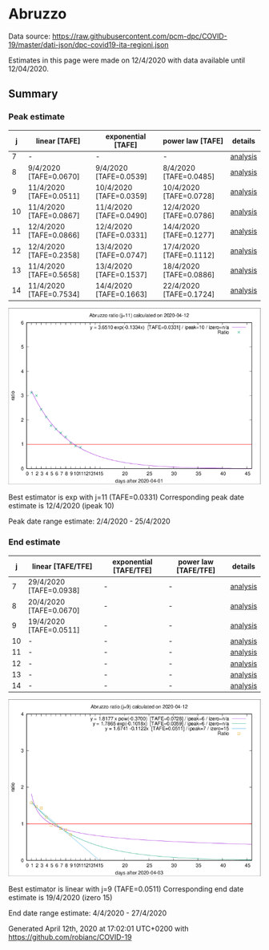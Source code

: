 # Abruzzo


Data source: https://raw.githubusercontent.com/pcm-dpc/COVID-19/master/dati-json/dpc-covid19-ita-regioni.json

Estimates in this page were made on 12/4/2020 with data available until 12/04/2020.


## Summary 

### Peak estimate 
|j|linear [TAFE]|exponential [TAFE]|power law [TAFE]|details|
|---|----|-----------|---------|-------|
|7|-|-|-|[analysis](COVID-19_abruzzo_j7_2020-04-12.md)|
|8|9/4/2020 [TAFE=0.0670]|9/4/2020 [TAFE=0.0539]|8/4/2020 [TAFE=0.0485]|[analysis](COVID-19_abruzzo_j8_2020-04-12.md)|
|9|11/4/2020 [TAFE=0.0511]|10/4/2020 [TAFE=0.0359]|10/4/2020 [TAFE=0.0728]|[analysis](COVID-19_abruzzo_j9_2020-04-12.md)|
|10|11/4/2020 [TAFE=0.0867]|11/4/2020 [TAFE=0.0490]|12/4/2020 [TAFE=0.0786]|[analysis](COVID-19_abruzzo_j10_2020-04-12.md)|
|11|12/4/2020 [TAFE=0.0866]|12/4/2020 [TAFE=0.0331]|14/4/2020 [TAFE=0.1277]|[analysis](COVID-19_abruzzo_j11_2020-04-12.md)|
|12|12/4/2020 [TAFE=0.2358]|13/4/2020 [TAFE=0.0747]|17/4/2020 [TAFE=0.1112]|[analysis](COVID-19_abruzzo_j12_2020-04-12.md)|
|13|11/4/2020 [TAFE=0.5658]|13/4/2020 [TAFE=0.1537]|18/4/2020 [TAFE=0.0886]|[analysis](COVID-19_abruzzo_j13_2020-04-12.md)|
|14|11/4/2020 [TAFE=0.7534]|14/4/2020 [TAFE=0.1663]|22/4/2020 [TAFE=0.1724]|[analysis](COVID-19_abruzzo_j14_2020-04-12.md)|

![best peak estimate](COVID-19_abruzzo_j11_2020-04-12.png)

Best estimator is exp with j=11 (TAFE=0.0331)
Corresponding peak date estimate is 12/4/2020 (ipeak 10)


Peak date range estimate: 2/4/2020 - 25/4/2020

### End estimate 
|j|linear [TAFE/TFE]|exponential [TAFE/TFE]|power law [TAFE/TFE]|details|
|---|----|-----------|---------|-------|
|7|29/4/2020 [TAFE=0.0938]|-|-|[analysis](COVID-19_abruzzo_j7_2020-04-12.md)|
|8|20/4/2020 [TAFE=0.0670]|-|-|[analysis](COVID-19_abruzzo_j8_2020-04-12.md)|
|9|19/4/2020 [TAFE=0.0511]|-|-|[analysis](COVID-19_abruzzo_j9_2020-04-12.md)|
|10|-|-|-|[analysis](COVID-19_abruzzo_j10_2020-04-12.md)|
|11|-|-|-|[analysis](COVID-19_abruzzo_j11_2020-04-12.md)|
|12|-|-|-|[analysis](COVID-19_abruzzo_j12_2020-04-12.md)|
|13|-|-|-|[analysis](COVID-19_abruzzo_j13_2020-04-12.md)|
|14|-|-|-|[analysis](COVID-19_abruzzo_j14_2020-04-12.md)|

![best zero estimate](COVID-19_abruzzo_j9_2020-04-12.png)

Best estimator is linear with j=9 (TAFE=0.0511)
Corresponding end date estimate is 19/4/2020 (izero 15)


End date range estimate: 4/4/2020 - 27/4/2020

Generated April 12th, 2020 at 17:02:01 UTC+0200 with https://github.com/robianc/COVID-19
